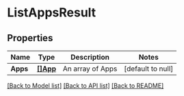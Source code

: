 # ListAppsResult

## Properties
Name | Type | Description | Notes
------------ | ------------- | ------------- | -------------
**Apps** | [**[]App**](App.md) | An array of Apps | [default to null]

[[Back to Model list]](../README.md#documentation-for-models) [[Back to API list]](../README.md#documentation-for-api-endpoints) [[Back to README]](../README.md)

